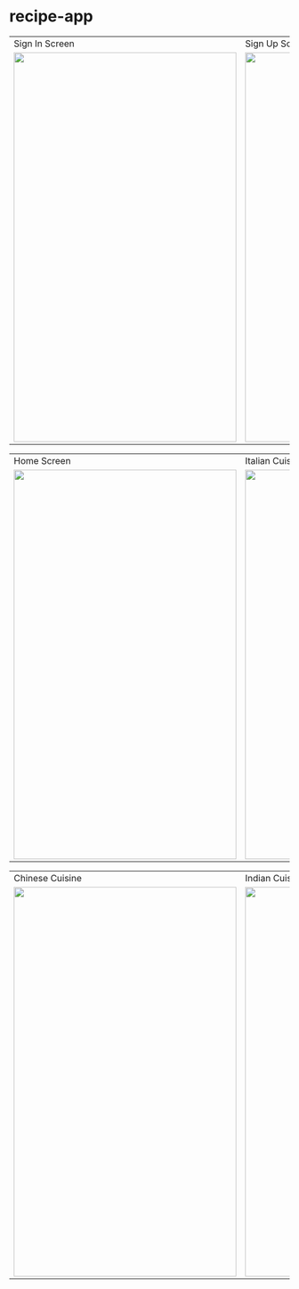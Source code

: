 # recipe-app

 
 
  <table>
  <tr>
    <td>Sign In Screen</td>
    <td>Sign Up Screen</td>
    <td>Cuisines Page</td>
  </tr>
  <tr>
    <td><img src="https://user-images.githubusercontent.com/102210237/210968544-16022f83-a1a7-4068-85fe-c9cd52c1061b.png" width=400 height=700></td>
    <td><img src="https://user-images.githubusercontent.com/102210237/210969000-184944e3-da7a-4d03-8045-e1ea59938feb.png" width=400 height=700></td>
    <td><img src="https://user-images.githubusercontent.com/102210237/210969030-79554bb4-5f8a-41ea-9b7a-5816c4827ae2.png" width=400 height=700></td>
  </tr>
 </table>
 
 
 
 
 <table>
  <tr>
    <td>Home Screen</td>
    <td>Italian Cuisine</td>
    <td>French Cuisine</td>
  </tr>
  <tr>
    <td><img src="https://user-images.githubusercontent.com/102210237/210969010-1575d5e3-d225-481a-9057-3eae9c52098a.png" width=400 height=700></td>
    <td><img src="https://user-images.githubusercontent.com/102210237/211004647-a73e42ba-8cb3-4eff-9d11-99eee9056a01.png" width=400 height=700></td>
    <td><img src="https://user-images.githubusercontent.com/102210237/210969042-6d6a303c-0056-4f79-9d04-b492adc46b4b.png" width=400 height=700></td>
  </tr>
 </table>
 
 
  <table>
  <tr>
    <td>Chinese Cuisine</td>
    <td>Indian Cuisine</td>
    <td>Japanese Cuisine</td>
  </tr>
  <tr>
    <td><img src="https://user-images.githubusercontent.com/102210237/211004917-92f11035-8be9-412e-b213-d6dd13f66706.png" width=400 height=700></td>
    <td><img src="https://user-images.githubusercontent.com/102210237/211004677-0a869065-96e7-4826-ae82-139fb392bdcb.png" width=400 height=700></td>
    <td><img src="https://user-images.githubusercontent.com/102210237/211005203-0454057a-4852-401e-8136-7f1b81d4b2d2.png" width=400 height=700></td>
  </tr>
 </table>


 
 
 
 
 
 
 

 
